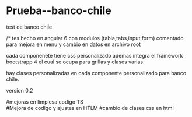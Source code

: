 # Prueba--banco-chile
test de banco chile 

/* tes hecho en angular 6 con modulos (tabla,tabs,input,form)
comentado para mejora en menu y cambio en datos en archivo root

cada componenete tiene css personalizado ademas integra el framework bootstrapp 4 
el cual se ocupa para grillas y clases varias.

hay clases personalizadas en cada componente personalizado para banco chile.

version 0.2

#mejoras en  limpiesa codigo  TS  
#Mejora de codigo y ajustes en HTLM
#cambio de clases css en html 

